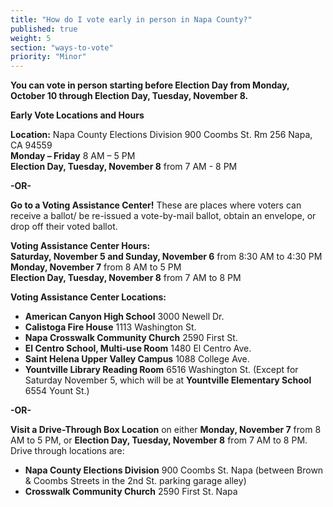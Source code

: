 ```yaml
---
title: "How do I vote early in person in Napa County?"
published: true
weight: 5
section: "ways-to-vote"
priority: "Minor"
---
```


**You can vote in person starting before Election Day from Monday, October 10 through Election Day, Tuesday, November 8.**  

**Early Vote Locations and Hours**  

**Location:** Napa County Elections Division 900 Coombs St. Rm 256 Napa, CA 94559  
**Monday – Friday** 8 AM – 5 PM  
**Election Day, Tuesday, November 8** from 7 AM - 8 PM  

**-OR-**  
 
**Go to a Voting Assistance Center!** These are places where voters can receive a ballot/ be re-issued a vote-by-mail ballot, obtain an envelope, or drop off their voted ballot.  

**Voting Assistance Center Hours:**  
**Saturday, November 5 and Sunday, November 6** from 8:30 AM to 4:30 PM  
**Monday, November 7** from 8 AM to 5 PM  
**Election Day, Tuesday, November 8** from 7 AM to 8 PM  

**Voting Assistance Center Locations:**  
 - **American Canyon High School** 3000 Newell Dr.  
 - **Calistoga Fire House** 1113 Washington St.  
 - **Napa Crosswalk Community Church** 2590 First St.  
 - **El Centro School, Multi-use Room** 1480 El Centro Ave.  
 - **Saint Helena Upper Valley Campus** 1088 College Ave.  
 - **Yountville Library Reading Room** 6516 Washington St. (Except for Saturday November 5, which will be at **Yountville Elementary School** 6554 Yount St.)  

**-OR-**  

**Visit a Drive-Through Box Location** on either **Monday, November 7** from 8 AM to 5 PM, or **Election Day, Tuesday, November 8** from 7 AM to 8 PM. Drive through locations are:  
 - **Napa County Elections Division** 900 Coombs St. Napa (between Brown & Coombs Streets in the 2nd St. parking garage alley)  
 - **Crosswalk Community Church** 2590 First St. Napa  
